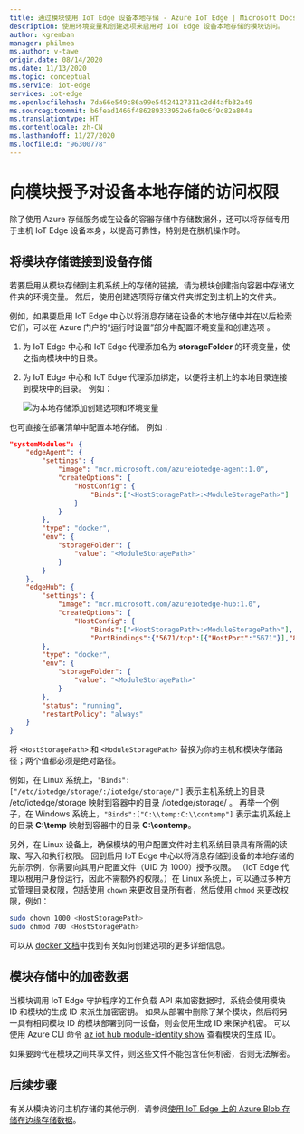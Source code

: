 ```yaml
---
title: 通过模块使用 IoT Edge 设备本地存储 - Azure IoT Edge | Microsoft Docs
description: 使用环境变量和创建选项来启用对 IoT Edge 设备本地存储的模块访问。
author: kgremban
manager: philmea
ms.author: v-tawe
origin.date: 08/14/2020
ms.date: 11/13/2020
ms.topic: conceptual
ms.service: iot-edge
services: iot-edge
ms.openlocfilehash: 7da66e549c86a99e54524127311c2dd4afb32a49
ms.sourcegitcommit: b6fead1466f486289333952e6fa0c6f9c82a804a
ms.translationtype: HT
ms.contentlocale: zh-CN
ms.lasthandoff: 11/27/2020
ms.locfileid: "96300778"
---
```

# <a name="give-modules-access-to-a-devices-local-storage"></a>向模块授予对设备本地存储的访问权限

除了使用 Azure 存储服务或在设备的容器存储中存储数据外，还可以将存储专用于主机 IoT Edge 设备本身，以提高可靠性，特别是在脱机操作时。

## <a name="link-module-storage-to-device-storage"></a>将模块存储链接到设备存储

若要启用从模块存储到主机系统上的存储的链接，请为模块创建指向容器中存储文件夹的环境变量。 然后，使用创建选项将存储文件夹绑定到主机上的文件夹。

例如，如果要启用 IoT Edge 中心以将消息存储在设备的本地存储中并在以后检索它们，可以在 Azure 门户的“运行时设置”部分中配置环境变量和创建选项  。

1. 为 IoT Edge 中心和 IoT Edge 代理添加名为 **storageFolder** 的环境变量，使之指向模块中的目录。
1. 为 IoT Edge 中心和 IoT Edge 代理添加绑定，以便将主机上的本地目录连接到模块中的目录。 例如：

   ![为本地存储添加创建选项和环境变量](./media/how-to-access-host-storage-from-module/offline-storage.png)

也可直接在部署清单中配置本地存储。 例如：

```json
"systemModules": {
    "edgeAgent": {
        "settings": {
            "image": "mcr.microsoft.com/azureiotedge-agent:1.0",
            "createOptions": {
                "HostConfig": {
                    "Binds":["<HostStoragePath>:<ModuleStoragePath>"]
                }
            }
        },
        "type": "docker",
        "env": {
            "storageFolder": {
                "value": "<ModuleStoragePath>"
            }
        }
    },
    "edgeHub": {
        "settings": {
            "image": "mcr.microsoft.com/azureiotedge-hub:1.0",
            "createOptions": {
                "HostConfig": {
                    "Binds":["<HostStoragePath>:<ModuleStoragePath>"],
                    "PortBindings":{"5671/tcp":[{"HostPort":"5671"}],"8883/tcp":[{"HostPort":"8883"}],"443/tcp":[{"HostPort":"443"}]}}}
        },
        "type": "docker",
        "env": {
            "storageFolder": {
                "value": "<ModuleStoragePath>"
            }
        },
        "status": "running",
        "restartPolicy": "always"
    }
}
```

将 `<HostStoragePath>` 和 `<ModuleStoragePath>` 替换为你的主机和模块存储路径；两个值都必须是绝对路径。

例如，在 Linux 系统上，`"Binds":["/etc/iotedge/storage/:/iotedge/storage/"]` 表示主机系统上的目录 /etc/iotedge/storage  映射到容器中的目录 /iotedge/storage/  。 再举一个例子，在 Windows 系统上，`"Binds":["C:\\temp:C:\\contemp"]` 表示主机系统上的目录 **C:\\temp** 映射到容器中的目录 **C:\\contemp**。

另外，在 Linux 设备上，确保模块的用户配置文件对主机系统目录具有所需的读取、写入和执行权限。 回到启用 IoT Edge 中心以将消息存储到设备的本地存储的先前示例，你需要向其用户配置文件（UID 为 1000）授予权限。 （IoT Edge 代理以根用户身份运行，因此不需额外的权限。）在 Linux 系统上，可以通过多种方式管理目录权限，包括使用 `chown` 来更改目录所有者，然后使用 `chmod` 来更改权限，例如：

```bash
sudo chown 1000 <HostStoragePath>
sudo chmod 700 <HostStoragePath>
```

可以从 [docker 文档](https://docs.docker.com/engine/api/v1.32/#operation/ContainerCreate)中找到有关如何创建选项的更多详细信息。

## <a name="encrypted-data-in-module-storage"></a>模块存储中的加密数据

当模块调用 IoT Edge 守护程序的工作负载 API 来加密数据时，系统会使用模块 ID 和模块的生成 ID 来派生加密密钥。 如果从部署中删除了某个模块，然后将另一具有相同模块 ID 的模块部署到同一设备，则会使用生成 ID 来保护机密。 可以使用 Azure CLI 命令 [az iot hub module-identity show](https://docs.microsoft.com/cli/azure/ext/azure-cli-iot-ext/iot/hub/module-identity#ext-azure-cli-iot-ext-az-iot-hub-module-identity-show) 查看模块的生成 ID。

如果要跨代在模块之间共享文件，则这些文件不能包含任何机密，否则无法解密。

## <a name="next-steps"></a>后续步骤

有关从模块访问主机存储的其他示例，请参阅[使用 IoT Edge 上的 Azure Blob 存储在边缘存储数据](how-to-store-data-blob.md)。
